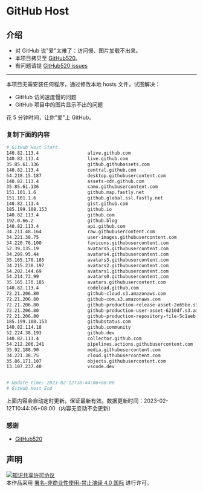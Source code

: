 # GitHub Host
## 介绍
- 对 GitHub 说"爱"太难了：访问慢、图片加载不出来。
- 本项目拷贝至 [GitHub520](https://github.com/521xueweihan/GitHub520)。
- 有问题请提 [GitHub520 issues](https://github.com/521xueweihan/GitHub520/issues/new)

---

本项目无需安装任何程序，通过修改本地 hosts 文件，试图解决：
- GitHub 访问速度慢的问题
- GitHub 项目中的图片显示不出的问题

花 5 分钟时间，让你"爱"上 GitHub。

### 复制下面的内容
```bash
# GitHub Host Start
140.82.113.4                  alive.github.com
140.82.113.4                  live.github.com
35.85.61.136                  github.githubassets.com
140.82.113.4                  central.github.com
54.218.15.187                 desktop.githubusercontent.com
140.82.113.4                  assets-cdn.github.com
35.85.61.136                  camo.githubusercontent.com
151.101.1.6                   github.map.fastly.net
151.101.1.6                   github.global.ssl.fastly.net
140.82.113.4                  gist.github.com
185.199.108.153               github.io
140.82.113.4                  github.com
192.0.66.2                    github.blog
140.82.113.4                  api.github.com
34.211.48.164                 raw.githubusercontent.com
34.221.38.75                  user-images.githubusercontent.com
34.220.76.100                 favicons.githubusercontent.com
52.39.135.19                  avatars5.githubusercontent.com
34.209.95.44                  avatars4.githubusercontent.com
35.165.170.185                avatars3.githubusercontent.com
34.215.230.197                avatars2.githubusercontent.com
54.202.144.69                 avatars1.githubusercontent.com
54.214.73.99                  avatars0.githubusercontent.com
35.165.170.185                avatars.githubusercontent.com
140.82.113.4                  codeload.github.com
72.21.206.80                  github-cloud.s3.amazonaws.com
72.21.206.80                  github-com.s3.amazonaws.com
72.21.206.80                  github-production-release-asset-2e65be.s3.amazonaws.com
72.21.206.80                  github-production-user-asset-6210df.s3.amazonaws.com
72.21.206.80                  github-production-repository-file-5c1aeb.s3.amazonaws.com
185.199.108.153               githubstatus.com
140.82.114.18                 github.community
52.224.38.193                 github.dev
140.82.113.4                  collector.github.com
54.212.206.241                pipelines.actions.githubusercontent.com
35.92.188.90                  media.githubusercontent.com
34.221.38.75                  cloud.githubusercontent.com
35.86.171.107                 objects.githubusercontent.com
13.107.237.40                 vscode.dev


# Update time: 2023-02-12T10:44:06+08:00
# GitHub Host End

```
上面内容会自动定时更新，保证最新有效。数据更新时间：2023-02-12T10:44:06+08:00（内容无变动不会更新）

### 感谢

- [GitHub520](https://github.com/521xueweihan/GitHub520)

## 声明
<a rel="license" href="https://creativecommons.org/licenses/by-nc-nd/4.0/deed.zh"><img alt="知识共享许可协议" style="border-width: 0" src="https://licensebuttons.net/l/by-nc-nd/4.0/88x31.png"></a><br>本作品采用 <a rel="license" href="https://creativecommons.org/licenses/by-nc-nd/4.0/deed.zh">署名-非商业性使用-禁止演绎 4.0 国际</a> 进行许可。
